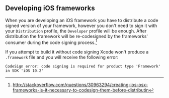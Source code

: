 [^1]: http://stackoverflow.com/questions/30963294/creating-ios-osx-frameworks-is-it-necessary-to-codesign-them-before-distributin

## Developing iOS frameworks

When you are developing an iOS framework you have to distribute a code signed version of your framework, however you don't need to sign it with your `Distribution` profile, the `Developer` profile will be enough.
After distribution the framework will be re-codesigned by the frameworks' consumer during the code signing process.[^1]

If you attempt to build it without code signing Xcode won't produce a `.framework` file and you will receive the following error:
```
CodeSign error: code signing is required for product type 'Framework' in SDK 'iOS 10.2'
```
